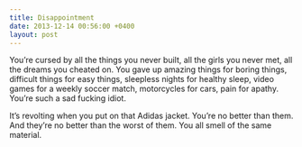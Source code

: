```yaml
---
title: Disappointment
date: 2013-12-14 00:56:00 +0400
layout: post
---
```

You’re cursed by all the things you never built, all the girls you never met, all the dreams you cheated on. You gave up amazing things for boring things, difficult things for easy things, sleepless nights for healthy sleep, video games for a weekly soccer match, motorcycles for cars, pain for apathy. You’re such a sad fucking idiot.

It’s revolting when you put on that Adidas jacket. You’re no better than them. And they’re no better than the worst of them. You all smell of the same material.
